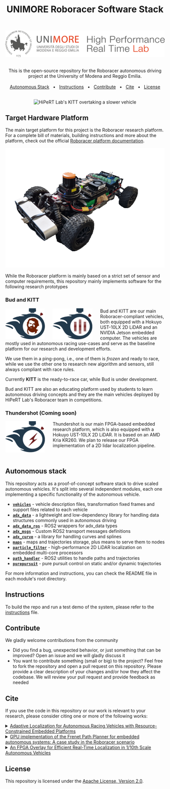 <div align="center">

# UNIMORE Roboracer Software Stack

</div>

<br/>

![HiPeRT Lab.](img/unimore-hipert-logo.png "HiPeRT Lab - UNIMORE")
<br/>
<br/>
<div align="center">

This is the open-source repository for the Roboracer autonomous driving project at the University of Modena and Reggio Emilia.
<br/>
<br/>
[Autonomous Stack](#autonomous-stack) <span>&nbsp;&nbsp;•&nbsp;&nbsp;</span>
[Instructions](#instructions) <span>&nbsp;&nbsp;•&nbsp;&nbsp;</span>
[Contribute](#contribute) <span>&nbsp;&nbsp;•&nbsp;&nbsp;</span>
[Cite](#cite) <span>&nbsp;&nbsp;•&nbsp;&nbsp;</span>
[License](#license)
<br/>
<br/>

![HiPeRT Lab's KITT overtaking a slower vehicle](img/kitt_overtake.gif "HiPeRT Lab's KITT overtaking a slower vehicle")

</div>

## Target Hardware Platform
The main target platform for this project is the Roboracer research platform. For a complete bill of materials, building instructions and more about the platform, check out the official [Roboracer platform documentation](https://f1tenth.readthedocs.io/en/foxy_test/index.html).

<div align=center>

![Roboracer reference platform](img/kitt_cutout.png "Roboracer reference platform")

</div>

While the Roboracer platform is mainly based on a strict set of sensor and computer requirements, this repository mainly implements software for the following research prototypes

### Bud and KITT

<img style="margin-right: 25px; float: left; width: 125px;" src="img/bud.png"/>
<img style="margin-right: 25px; float: left; width: 125px;" src="img/kitt.png"/>

Bud and KITT are our main Roboracer-compliant vehicles, both equipped with a Hokuyo UST-10LX 2D LiDAR and an NVIDIA Jetson embedded computer. The vehicles are mostly used in autonomous racing use-cases and serve as the baseline platform for our research and development efforts.

 We use them in a ping-pong, i.e., one of them is *frozen* and ready to race, while we use the other one to research new algorithm and sensors, still always compliant with race rules.

 Currently **KITT** is the ready-to-race car, while Bud is under development.

Bud and KITT are also an educating platform used by students to learn autonomous driving concepts and they are the main vehicles deployed by HiPeRT Lab's Roboracer team in competitions.

### Thundershot (Coming soon)

<img style="margin-right: 25px; float: left; width: 125px;" src="img/thundershot.png"/>

Thundershot is our main FPGA-based embedded research platform, which is also equipped with a Hokuyo UST-10LX 2D LiDAR. It is based on an AMD Kria KR260. We plan to release our FPGA implementation of a 2D lidar localization pipeline.

<br/>

## Autonomous stack
This repository acts as a proof-of-concept software stack to drive scaled autonomous vehicles. It's split into several independent modules, each one implementing a specific functionality of the autonomous vehicle.

* [**`vehicles`**](src/vehicles) - vehicle description files, transformation fixed frames and support files related to each vehicle
* [**`adx_data`**](src/adx_data/README.md) - a lightweight and low-dependency library for handling data structures commonly used in autonomous driving
* [**`adx_data_ros`**](src/adx_data_ros/README.md) - ROS2 wrappers for adx_data types
* [**`adx_msgs`**](src/adx_msgs/README.md) - Custom ROS2 transport messages definitions
* [**`adx_curve`**](src/adx_curve/README.md) - a library for handling curves and splines
* [**`maps`**](src/maps/README.md) - maps and trajectories storage, plus means to serve them to nodes
* [**`particle_filter`**](src/particle_filter/README.md) - high-performance 2D LiDAR localization on embedded multi-core processors
* [**`path_handler`**](src/path_handler/README.md) - ROS2 utilities to handle paths and trajectories
* [**`purepursuit`**](src/purepursuit/README.md) - pure pursuit control on static and/or dynamic trajectories

For more information and instructions, you can check the README file in each module's root directory.

## Instructions
To build the repo and run a test demo of the system, please refer to the [instructions](./INSTRUCTIONS.md) file.

## Contribute
We gladly welcome contributions from the community
- Did you find a bug, unexpected behavior, or just something that can be improved? Open an issue and we will gladly discuss it
- You want to contribute something (small or big) to the project? Feel free to fork the repository and open a pull request on this repository. Please provide a clear description of your changes and/or how they affect the codebase. We will review your pull request and provide feedback as needed

## Cite
If you use the code in this repository or our work is relevant to your research, please consider citing one or more of the following works:

<details>
<summary><a href="https://doi.org/10.23919/DATE58400.2024.10546748">Adaptive Localization for Autonomous Racing Vehicles with Resource-Constrained Embedded Platforms</a></summary>

```bibtex
@inproceedings{10546748,
  author={Gavioli, Federico and Brilli, Gianluca and Burgio, Paolo and Bertozzi, Davide},
  booktitle={2024 Design, Automation & Test in Europe Conference & Exhibition (DATE)},
  title={Adaptive Localization for Autonomous Racing Vehicles with Resource-Constrained Embedded Platforms},
  year={2024},
  doi={10.23919/DATE58400.2024.10546748}}
```
</details>

<details>
<summary><a href="https://doi.org/10.1016/j.sysarc.2024.103239">GPU implementation of the Frenet Path Planner for embedded autonomous systems: A case study in the Roboracer scenario</a></summary>

```bibtex
@article{MUZZINI2024103239,
title = {GPU implementation of the Frenet Path Planner for embedded autonomous systems: A case study in the F1tenth scenario},
journal = {Journal of Systems Architecture},
volume = {154},
pages = {103239},
year = {2024},
issn = {1383-7621},
doi = {https://doi.org/10.1016/j.sysarc.2024.103239},
author = {Filippo Muzzini and Nicola Capodieci and Federico Ramanzin and Paolo Burgio},
}
```
</details>

<details>
<summary><a href="https://doi.org/10.23919/DATE54114.2022.9774517">An FPGA Overlay for Efficient Real-Time Localization in 1/10th Scale Autonomous Vehicles</a></summary>

```bibtex
@INPROCEEDINGS{9774517,
  author={Bernardi, Andrea and Brilli, Gianluca and Capotondi, Alessandro and Marongiu, Andrea and Burgio, Paolo},
  booktitle={2022 Design, Automation & Test in Europe Conference & Exhibition (DATE)},
  title={An FPGA Overlay for Efficient Real-Time Localization in 1/10th Scale Autonomous Vehicles},
  year={2022},
  doi={10.23919/DATE54114.2022.9774517}}
```
</details>

## License
This repository is licensed under the [Apache License, Version 2.0](LICENSE.txt).